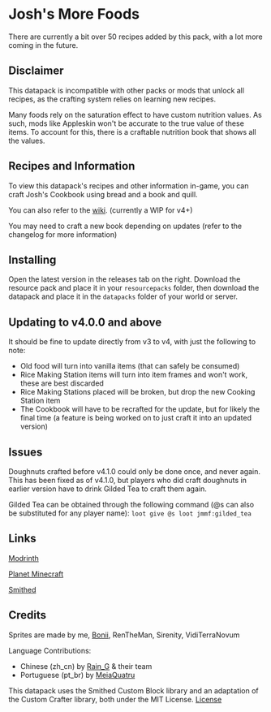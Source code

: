 # Josh's More Foods
There are currently a bit over 50 recipes added by this pack, with a lot more coming in the future.

## Disclaimer
This datapack is incompatible with other packs or mods that unlock all recipes, as the crafting system relies on learning new recipes.

Many foods rely on the saturation effect to have custom nutrition values. As such, mods like Appleskin won't be accurate to the true value of these items. To account for this, there is a craftable nutrition book that shows all the values.

## Recipes and Information
To view this datapack's recipes and other information in-game, you can craft Josh's Cookbook using bread and a book and quill.

You can also refer to the [wiki](https://github.com/Joshcraft2002/joshs-more-foods/wiki). (currently a WIP for v4+)

You may need to craft a new book depending on updates (refer to the changelog for more information)

## Installing
Open the latest version in the releases tab on the right. Download the resource pack and place it in your `resourcepacks` folder, then download the datapack and place it in the `datapacks` folder of your world or server.

## Updating to v4.0.0 and above
It should be fine to update directly from v3 to v4, with just the following to note:
- Old food will turn into vanilla items (that can safely be consumed)
- Rice Making Station items will turn into item frames and won't work, these are best discarded
- Rice Making Stations placed will be broken, but drop the new Cooking Station item
- The Cookbook will have to be recrafted for the update, but for likely the final time (a feature is being worked on to just craft it into an updated version)

## Issues
Doughnuts crafted before v4.1.0 could only be done once, and never again. This has been fixed as of v4.1.0, but players who did craft doughnuts in earlier version have to drink Gilded Tea to craft them again.

Gilded Tea can be obtained through the following command (@s can also be substituted for any player name):
`loot give @s loot jmmf:gilded_tea`

## Links
[Modrinth](https://modrinth.com/datapack/joshs-more-foods)

[Planet Minecraft](https://www.planetminecraft.com/data-pack/josh-s-more-foods-20-new-recipes/)

[Smithed](https://smithed.dev/packs/Ll8QwDr1ZYTuvnV8DEjJ)

## Credits
Sprites are made by me, [Bonii](https://twitter.com/ChalkDev), RenTheMan, Sirenity, VidiTerraNovum

Language Contributions:
- Chinese (zh_cn) by [Rain_G](https://www.planetminecraft.com/member/rain_g/) & their team
- Portuguese (pt_br) by [MeiaQuatru](https://www.planetminecraft.com/member/meiaquatru/)

This datapack uses the Smithed Custom Block library and an adaptation of the Custom Crafter library, both under the MIT License. [License](LICENSE-smithed)
